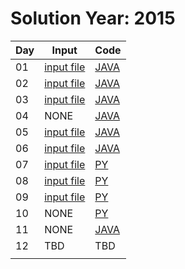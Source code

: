 # Solution Year: 2015

| Day  | Input  | Code  |
|---|---|---|
| 01  | [input file](https://github.com/samsepi0x0/AdventOfCode/blob/main/2015/input_1.txt)  | [JAVA](https://github.com/samsepi0x0/AdventOfCode/blob/main/2015/day1.java)  |  
| 02  | [input file](https://github.com/samsepi0x0/AdventOfCode/blob/main/2015/input_2.txt)  | [JAVA](https://github.com/samsepi0x0/AdventOfCode/blob/main/2015/day2.java)  |
| 03  | [input file](https://github.com/samsepi0x0/AdventOfCode/blob/main/2015/input_3.txt)  | [JAVA](https://github.com/samsepi0x0/AdventOfCode/blob/main/2015/day3.java)  |
| 04  | NONE  | [JAVA](https://github.com/samsepi0x0/AdventOfCode/blob/main/2015/day4.java)  |
| 05  | [input file](https://github.com/samsepi0x0/AdventOfCode/blob/main/2015/input_5.txt)  | [JAVA](https://github.com/samsepi0x0/AdventOfCode/blob/main/2015/day5.java)  |
| 06  | [input file](https://github.com/samsepi0x0/AdventOfCode/blob/main/2015/input_6.txt)  | [JAVA](https://github.com/samsepi0x0/AdventOfCode/blob/main/2015/day6.java)  |
| 07  | [input file](https://github.com/samsepi0x0/AdventOfCode/blob/main/2015/input_7.txt)  | [PY](https://github.com/samsepi0x0/AdventOfCode/blob/main/2015/day_7.py)  |
| 08  | [input file](https://github.com/samsepi0x0/AdventOfCode/blob/main/2015/input_8.txt)  | [PY](https://github.com/samsepi0x0/AdventOfCode/blob/main/2015/day_8.py)  |
| 09  | [input file](https://github.com/samsepi0x0/AdventOfCode/blob/main/2015/input_9.txt)  | [PY](https://github.com/samsepi0x0/AdventOfCode/blob/main/2015/day_9.py)  |
| 10  | NONE | [PY](https://github.com/samsepi0x0/AdventOfCode/blob/main/2015/day_10.py)  |
| 11 | NONE | [JAVA](https://github.com/samsepi0x0/AdventOfCode/blob/main/2015/day11.java)  |
| 12 | TBD | TBD  |
|   |   |   |  

